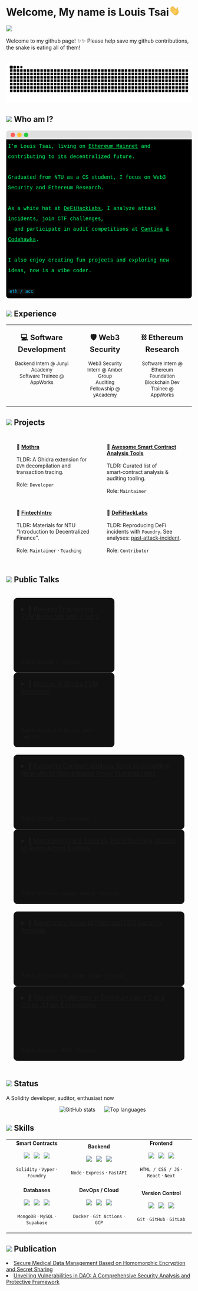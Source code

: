 <h1> Welcome, My name is Louis Tsai<img src="https://github.com/ABSphreak/ABSphreak/blob/master/gifs/Hi.gif" width="30px"></h1>
<img src="https://komarev.com/ghpvc/?username=LouisTsai-Csie&label=Profile%20views&color=0e75b6&style=flat" />

Welcome to my github page! ✨✨ Please help save my github contributions, the snake is eating all of them!

<br>
<picture>
  <source media="(prefers-color-scheme: dark)" srcset="https://raw.githubusercontent.com/LouisTsai-Csie/LouisTsai-Csie/output/github-contribution-grid-snake-dark.svg">
  <source media="(prefers-color-scheme: light)" srcset="https://raw.githubusercontent.com/LouisTsai-Csie/LouisTsai-Csie/output/github-contribution-grid-snake-dark.svg">
  <img alt="github contribution grid snake animation" src="https://raw.githubusercontent.com/LouisTsai-Csie/LouisTsai-Csie/output/github-contribution-grid-snake-dark.svg">
</picture>

<h2>
  <img src="https://github.com/7oSkaaa/7oSkaaa/blob/main/Images/about_me.gif?raw=true" width="30"> Who am I?
</h2>

<div align="center" style="max-width:780px;margin:0 auto;">
  <!-- Header bar -->
  <div style="background:#e0e0e0;padding:6px 12px;border-radius:8px 8px 0 0;display:flex;align-items:center;">
    <div style="width:12px;height:12px;background:#ff5f57;border-radius:50%;margin-right:6px;"></div>
    <div style="width:12px;height:12px;background:#ffbd2e;border-radius:50%;margin-right:6px;"></div>
    <div style="width:12px;height:12px;background:#28c940;border-radius:50%;"></div>
  </div>
  
  <!-- Body -->
  <pre style="background:#000;color:#00ff66;font-family:'Courier New',Courier,monospace;padding:5px;margin:0;border-radius:0 0 8px 8px;text-align:left;white-space:pre-wrap;line-height:2;">
I’m Louis Tsai, living on <a href="#" style="color:inherit; text-decoration:underline; text-decoration-color:currentColor;">Ethereum Mainnet</a> and contributing to its decentralized future.

Graduated from NTU as a CS student, I focus on Web3 Security and Ethereum Research.

As a white hat at <a href="#" style="color:inherit; text-decoration:underline; text-decoration-color:currentColor;">DeFiHackLabs</a>, I analyze attack incidents, join CTF challenges,
  and participate in audit competitions at <a href="#" style="color:inherit; text-decoration:underline; text-decoration-color:currentColor;">Cantina</a> & <a href="#" style="color:inherit; text-decoration:underline; text-decoration-color:currentColor;">Codehawks</a>.

I also enjoy creating fun projects and exploring new ideas, now is a vibe coder.

<code style="color:#00bfff;background:#111;padding:0 4px;border-radius:4px;">eth / acc</code></pre>
</div>

<h2>
  <img src="https://github.com/7oSkaaa/7oSkaaa/blob/main/Images/about_me.gif?raw=true" width="30">
  Experience
</h2>

<table align="center" style="border-collapse: collapse;">
  <tr>
    <!-- Software Development -->
    <td align="center" width="400" height="180" style="padding: 20px; vertical-align: top;">
      <span style="font-size: 20px; font-weight: bold;"><b>💻 Software Development</b></span><br><br>
      <span style="font-size: 13px;">Backend Intern @ Junyi Academy</span><br>
      <span style="font-size: 13px;">Software Trainee @ AppWorks</span>
    </td>
    <!-- Web3 Security -->
    <td align="center" width="400" height="180" style="padding: 20px; vertical-align: top;">
      <span style="font-size: 20px; font-weight: bold;"><b>🛡️ Web3 Security</b></span><br><br>
      <span style="font-size: 13px;">Web3 Security Intern @ Amber Group</span><br>
      <span style="font-size: 13px;">Auditing Fellowship @ yAcademy</span>
    </td>
    <!-- Ethereum Research -->
    <td align="center" width="400" height="180" style="padding: 20px; vertical-align: top;">
      <span style="font-size: 20px; font-weight: bold;"><b>⛓️ Ethereum Research</b></span><br><br>
      <span style="font-size: 13px;">Software Intern @ Ethereum Foundation</span><br>
      <span style="font-size: 13px;">Blockchain Dev Trainee @ AppWorks</span>
    </td>
  </tr>
</table>

<h2>
  <img src="https://github.com/7oSkaaa/7oSkaaa/blob/main/Images/about_me.gif?raw=true" width="30">
  Projects
</h2>

<table align="center" width="100%" style="border-collapse:separate; border-spacing:14px;">
  <tr>
    <td align="left" width="50%" style="vertical-align:top; padding:14px;">
      <div>
        <b>👾 <a href="https://github.com/syjcnss/Mothra">Mothra</a></b><br/><br/>
        <span>TLDR: A Ghidra extension for <code>EVM</code> decompilation and transaction tracing.</span><br/><br/>
        <span>Role: <code>Developer</code></span>
      </div>
    </td>
    <td align="left" width="50%" style="vertical-align:top; padding:14px;">
      <div>
        <b>👾 <a href="https://github.com/LouisTsai-Csie/awesome-smart-contract-analysis-tools">Awesome Smart Contract Analysis Tools</a></b><br/><br/>
        <span>TLDR: Curated list of smart‑contract analysis & auditing tooling.</span><br/><br/>
        <span>Role: <code>Maintainer</code></span>
      </div>
    </td>
  </tr>
  <tr>
    <td align="left" width="50%" style="vertical-align:top; padding:14px;">
      <div>
        <b>👾 <a href="https://github.com/FinTechIntro">FintechIntro</a></b><br/><br/>
        <span>TLDR: Materials for NTU “Introduction to Decentralized Finance”.</span><br/><br/>
        <span>Role: <code>Maintainer</code> · <code>Teaching</code></span>
      </div>
    </td>
    <td align="left" width="50%" style="vertical-align:top; padding:14px;">
      <div>
        <b>👾 <a href="https://github.com/SunWeb3Sec/DeFiHackLabs">DeFiHackLabs</a></b><br/><br/>
        <span>TLDR: Reproducing DeFi incidents with <code>Foundry</code>. See analyses: <a href="https://github.com/LouisTsai-Csie/past-attack-incident">past‑attack‑incident</a>.</span><br/><br/>
        <span>Role: <code>Contributor</code></span>
      </div>
    </td>
  </tr>
</table>


<h2>
  <img src="https://github.com/7oSkaaa/7oSkaaa/blob/main/Images/about_me.gif?raw=true" width="30">
  Public Talks
</h2>

<table width="100%" style="margin:0 auto; border-collapse:separate; border-spacing:20px;">
  <tr>
    <td width="50%" style="background-color:#111; border:1px solid #333; border-radius:10px; padding:20px; display:flex; flex-direction:column; justify-content:space-between; min-height:160px;">
      <div>
        <details>
          <summary style="font-size:1.05rem;">👾 <a href="https://speak.devcon.org/devcon7-sea/talk/GSJ8EC/">Reverse Engineering EVM Bytecode with Ghidra</a></summary>
          <br/>
          Using <code>Ghidra</code> to decompile & trace <code>EVM</code> bytecode for auditing and research.
        </details>
      </div><br/>
      <div style="margin-top:20px;">Event: <code>Devcon 7</code> · <code>English</code></div>
    </td>
    <td width="50%" style="background-color:#111; border:1px solid #333; border-radius:10px; padding:20px; display:flex; flex-direction:column; justify-content:space-between; min-height:160px;">
      <div>
        <details>
          <summary style="font-size:1.05rem;">👾 <a href="https://www.blackhat.com/eu-24/arsenal/schedule/index.html#mothra-a-ghidra-evm-extension-42227">Mothra: A Ghidra EVM Extension</a></summary>
          <br/>
          <code>Mothra</code> adds EVM disassembly, decompilation, and transaction tracing to <code>Ghidra</code>.
        </details>
      </div><br/>
      <div style="margin-top:20px;">Event: <code>Black Hat Europe 2024</code> · <code>English</code></div>
    </td>
  </tr>

  <tr>
    <td style="background-color:#111; border:1px solid #333; border-radius:10px; padding:20px; display:flex; flex-direction:column; justify-content:space-between; min-height:160px;">
      <div>
        <details>
          <summary style="font-size:1.05rem;">👾 <a href="https://coscup.org/2024/en/session/DXAPTQ">Exploring Contract Analysis Tools by Unveiling Real-World Upgradeable Proxy Vulnerabilities</a></summary>
          <br/>
          Real-world upgradeable proxy risks and <code>Foundry</code> PoCs.
        </details>
      </div><br/>
      <div style="margin-top:20px;">Event: <code>COSCUP 2024</code> · <code>Chinese</code></div>
    </td>
    <td style="background-color:#111; border:1px solid #333; border-radius:10px; padding:20px; display:flex; flex-direction:column; justify-content:space-between; min-height:160px;">
      <div>
        <details>
          <summary style="font-size:1.05rem;">👾 <a href="https://www.canva.com/design/DAGNV4nS9Co/_mtaC9X71QC0_amZPEHo9Q/edit">Mastering Web3 Security: From Tracking Attacks to Reproducing Exploits</a></summary>
          <br/>
          From attack tracking to exploit reproduction, with DEX/oracle case studies.
        </details>
      </div><br />
      <div style="margin-top:20px;">Event: <code>Ethereum Taipei Meetup</code> · <code>Chinese</code></div>
    </td>
  </tr>

  <tr>
    <td style="background-color:#111; border:1px solid #333; border-radius:10px; padding:20px; display:flex; flex-direction:column; justify-content:space-between; min-height:160px;">
      <div>
        <details>
          <summary style="font-size:1.05rem;">👾 <a href="https://www.youtube.com/watch?v=NNwcBCeNYV0">Reentrancy Vulnerabilities and DEX Security Analysis</a></summary>
          <br/>
          Modern reentrancy patterns, CEI pitfalls, and DEX edge cases.
        </details>
      </div><br/>
      <div style="margin-top:20px;">Event: <code>DeFiHackLabs Study Group</code> · <code>Chinese</code></div>
    </td>
    <td style="background-color:#111; border:1px solid #333; border-radius:10px; padding:20px; display:flex; flex-direction:column; justify-content:space-between; min-height:160px;">
      <div>
        <details>
          <summary style="font-size:1.05rem;">👾 <a href="https://cybersec.ithome.com.tw/2025/session-page/3588">Security Challenges in Ethereum Layer 2 and Cross-Chain Ecosystems</a></summary>
          <br/>
          Risks in bridges, sequencers, and cross-chain messaging layers.
        </details>
      </div><br/>
      <div style="margin-top:20px;">Event: <code>CyberSec 2025</code> · <code>Chinese</code></div>
    </td>
  </tr>
</table>


<h2><img src="https://github.com/7oSkaaa/7oSkaaa/blob/main/Images/about_me.gif?raw=true" width="30"> Status</h2>
<p>A Solidity developer, auditor, enthusiast now</p>

<p align="center">
  <img src="data:image/gif;base64,R0lGODlhAQABAAAAACw=" width="16" height="1" alt="">
  <img height="160" src="https://github-readme-stats.vercel.app/api?username=LouisTsai-Csie&show_icons=true&theme=tokyonight&rank_icon=github&hide_border=true" alt="GitHub stats">
  <img src="data:image/gif;base64,R0lGODlhAQABAAAAACw=" width="16" height="1" alt="">
  <img height="160" src="https://github-readme-stats.vercel.app/api/top-langs/?username=LouisTsai-Csie&layout=compact&theme=tokyonight&langs_count=5&hide=html,css&hide_border=true" alt="Top languages">
</p>

<h2><img src="https://github.com/7oSkaaa/7oSkaaa/blob/main/Images/about_me.gif?raw=true" width="30"> Skills</h2>

<table align="center" width="100%">
  <colgroup>
    <col width="33%"><col width="34%"><col width="33%">
  </colgroup>
  <tr>
    <td align="center">
      <b>Smart Contracts</b><br/><br/>
      <img src="https://cdn.jsdelivr.net/gh/devicons/devicon/icons/solidity/solidity-original.svg" height="28" />
      &nbsp;&nbsp;<img src="https://cdn.jsdelivr.net/gh/devicons/devicon/icons/python/python-original.svg" height="28" />
      &nbsp;&nbsp;<img src="https://cdn.jsdelivr.net/gh/devicons/devicon/icons/javascript/javascript-original.svg" height="28" />
      <br/><br/><code>Solidity</code> · <code>Vyper</code> · <code>Foundry</code><br/><br/>
    </td>
    <td align="center">
      <b>Backend</b><br/><br/>
      <img src="https://cdn.jsdelivr.net/gh/devicons/devicon/icons/nodejs/nodejs-original.svg" height="28" />
      &nbsp;&nbsp;<img src="https://cdn.jsdelivr.net/gh/devicons/devicon/icons/express/express-original.svg" height="28" />
      &nbsp;&nbsp;<img src="https://cdn.jsdelivr.net/gh/devicons/devicon/icons/python/python-original.svg" height="28" />
      <br/><br/><code>Node</code> · <code>Express</code> · <code>FastAPI</code><br/><br/>
    </td>
    <td align="center">
      <b>Frontend</b><br/><br/>
      <img src="https://cdn.jsdelivr.net/gh/devicons/devicon/icons/react/react-original.svg" height="28" />
      &nbsp;&nbsp;<img src="https://cdn.jsdelivr.net/gh/devicons/devicon/icons/nextjs/nextjs-original.svg" height="28" />
      &nbsp;&nbsp;<img src="https://cdn.jsdelivr.net/gh/devicons/devicon/icons/chakraui/chakraui-original.svg" height="28" />
      <br/><br/><code>HTML / CSS / JS</code> · <code>React</code> · <code>Next</code><br/><br/>
    </td>
  </tr>
  <tr>
    <td align="center">
      <b>Databases</b><br/><br/>
      <img src="https://cdn.jsdelivr.net/gh/devicons/devicon/icons/mongodb/mongodb-original.svg" height="28" />
      &nbsp;&nbsp;<img src="https://cdn.jsdelivr.net/gh/devicons/devicon/icons/mysql/mysql-original.svg" height="28" />
      &nbsp;&nbsp;<img src="https://raw.githubusercontent.com/simple-icons/simple-icons/develop/icons/supabase.svg" height="28" />
      <br/><br/><code>MongoDB</code> · <code>MySQL</code> · <code>Supabase</code><br/><br/>
    </td>
    <td align="center">
      <b>DevOps / Cloud</b><br/><br/>
      <img src="https://cdn.jsdelivr.net/gh/devicons/devicon/icons/docker/docker-original.svg" height="28" />
      &nbsp;&nbsp;<img src="https://cdn.jsdelivr.net/gh/devicons/devicon/icons/kubernetes/kubernetes-plain.svg" height="28" />
      &nbsp;&nbsp;<img src="https://cdn.jsdelivr.net/gh/devicons/devicon/icons/nginx/nginx-original.svg" height="28" />
      <br/><br/><code>Docker</code> · <code>Git Actions</code> · <code>GCP</code><br/><br/>
    </td>
    <td align="center">
      <b>Version Control</b><br/><br/>
      <img src="https://cdn.jsdelivr.net/gh/devicons/devicon/icons/git/git-original.svg" height="28" />
      &nbsp;&nbsp;<img src="https://cdn.jsdelivr.net/gh/devicons/devicon/icons/github/github-original.svg" height="28" />
      &nbsp;&nbsp;<img src="https://cdn.jsdelivr.net/gh/devicons/devicon/icons/gitlab/gitlab-original.svg" height="28" />
      <br/><br/><code>Git</code> · <code>GitHub</code> · <code>GitLab</code><br/><br/>
    </td>
  </tr>
</table>

<h2> <img src = "https://github.com/7oSkaaa/7oSkaaa/blob/main/Images/about_me.gif?raw=true" width = 30px> Publication </h2>
<li> <a href="https://ieeexplore.ieee.org/document/10349130">Secure Medical Data Management Based on Homomorphic Encryption and Secret Sharing</a </li>
<li> <a href="https://www.computer.org/csdl/proceedings-article/blockchain/2023/192900a151/1U85Itfjn1K">Unveiling Vulnerabilities in DAO: A Comprehensive Security Analysis and Protective Framework</a></li>


